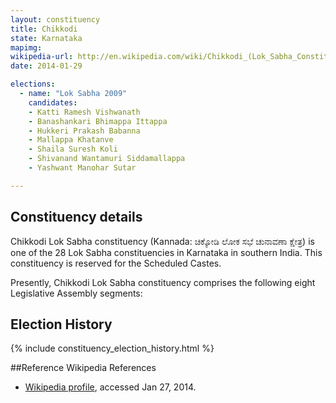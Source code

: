 ```yaml
---
layout: constituency
title: Chikkodi
state: Karnataka
mapimg: 
wikipedia-url: http://en.wikipedia.com/wiki/Chikkodi_(Lok_Sabha_Constituency)
date: 2014-01-29

elections: 
  - name: "Lok Sabha 2009"
    candidates: 
    - Katti Ramesh Vishwanath 
    - Banashankari Bhimappa Ittappa 
    - Hukkeri Prakash Babanna 
    - Mallappa Khatanve 
    - Shaila Suresh Koli 
    - Shivanand Wantamuri Siddamallappa 
    - Yashwant Manohar Sutar 

---
```

## Constituency details
Chikkodi Lok Sabha constituency (Kannada: ಚಿಕ್ಕೋಡಿ ಲೋಕ ಸಭೆ ಚುನಾವಣಾ ಕ್ಷೇತ್ರ) is one of the 28 Lok Sabha constituencies in Karnataka in southern India. This constituency is reserved for the Scheduled Castes.

Presently, Chikkodi Lok Sabha constituency comprises the following eight Legislative Assembly segments:


## Election History
{% include constituency_election_history.html %}

##Reference
Wikipedia References
- [Wikipedia profile]({{page.profile.wikipedia}}), accessed Jan 27, 2014.


